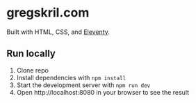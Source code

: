 # gregskril.com

Built with HTML, CSS, and [Eleventy](https://www.11ty.dev/).

## Run locally

1. Clone repo
2. Install dependencies with `npm install`
3. Start the development server with `npm run dev`
4. Open http://localhost:8080 in your browser to see the result
